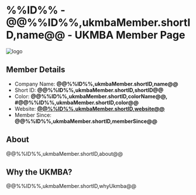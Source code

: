 %%ID%% - @@%%ID%%,ukmbaMember.shortID,name@@ - UKMBA Member Page
======================================
![logo](UKMBA-%%ID%%-Logo-600.png)
## Member Details
* Company Name: <b>@@%%ID%%,ukmbaMember.shortID,name@@ </b>
* Short ID: <b>@@%%ID%%,ukmbaMember.shortID,shortID@@</b> 
* Color: <b>@@%%ID%%,ukmbaMember.shortID,colorName@@, #@@%%ID%%,ukmbaMember.shortID,color@@</b>
* Website: <b><a href="@@%%ID%%,ukmbaMember.shortID,webSite@@">@@%%ID%%,ukmbaMember.shortID,website@@</a></b>
* Member Since: <b>@@%%ID%%,ukmbaMember.shortID,memberSince@@</b>
 ## About
@@%%ID%%,ukmbaMember.shortID,about@@
 ## Why the UKMBA?
@@%%ID%%,ukmbaMember.shortID,whyUkmba@@

